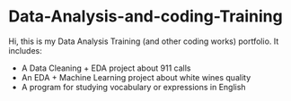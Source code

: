 # Data-Analysis-and-coding-Training
Hi, this is my Data Analysis Training (and other coding works) portfolio. 
It includes:
- A Data Cleaning + EDA project about 911 calls
- An EDA + Machine Learning project about white wines quality
- A program for studying vocabulary or expressions in English
